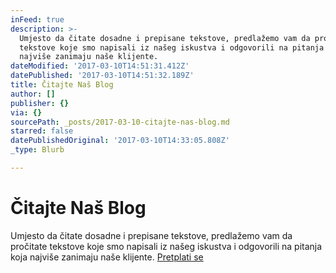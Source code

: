 ```yaml
---
inFeed: true
description: >-
  Umjesto da čitate dosadne i prepisane tekstove, predlažemo vam da pročitate
  tekstove koje smo napisali iz našeg iskustva i odgovorili na pitanja koja
  najviše zanimaju naše klijente. 
dateModified: '2017-03-10T14:51:31.412Z'
datePublished: '2017-03-10T14:51:32.189Z'
title: Čitajte Naš Blog
author: []
publisher: {}
via: {}
sourcePath: _posts/2017-03-10-citajte-nas-blog.md
starred: false
datePublishedOriginal: '2017-03-10T14:33:05.808Z'
_type: Blurb

---
```

# Čitajte Naš Blog

Umjesto da čitate dosadne i prepisane tekstove, predlažemo vam da pročitate tekstove koje smo napisali iz našeg iskustva i odgovorili na pitanja koja najviše zanimaju naše klijente. [Pretplati se][0]

[0]: http://www.subscribepage.com/b8c7z2